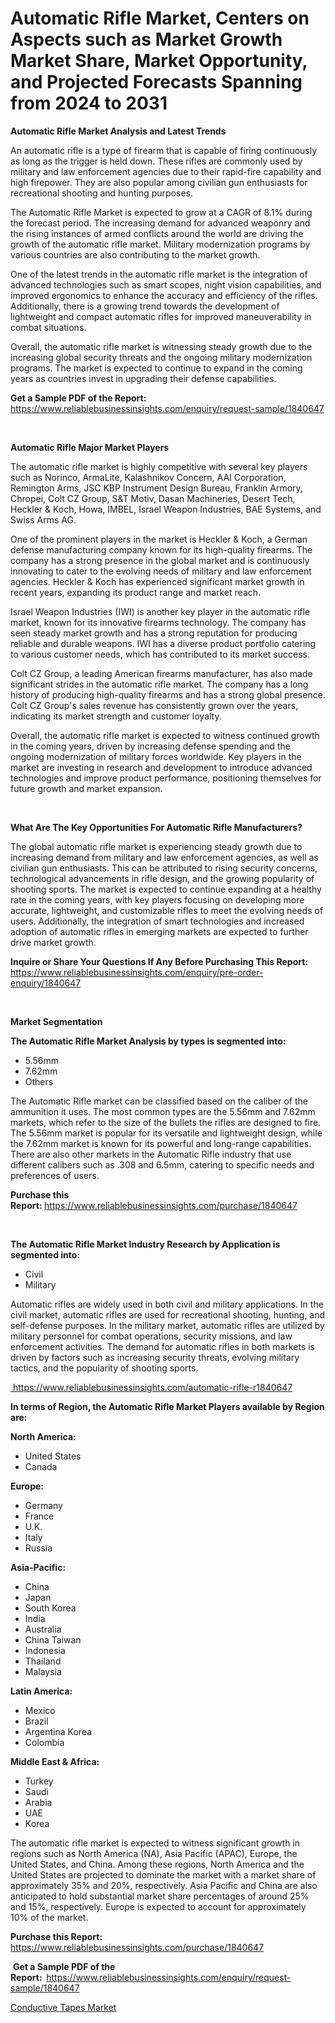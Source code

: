 <p><h1>Automatic Rifle Market, Centers on Aspects such as Market Growth Market Share, Market Opportunity, and Projected Forecasts Spanning from 2024 to 2031</h1></p><p><strong>Automatic Rifle Market Analysis and Latest Trends</strong></p>
<p><p>An automatic rifle is a type of firearm that is capable of firing continuously as long as the trigger is held down. These rifles are commonly used by military and law enforcement agencies due to their rapid-fire capability and high firepower. They are also popular among civilian gun enthusiasts for recreational shooting and hunting purposes.</p><p>The Automatic Rifle Market is expected to grow at a CAGR of 8.1% during the forecast period. The increasing demand for advanced weaponry and the rising instances of armed conflicts around the world are driving the growth of the automatic rifle market. Military modernization programs by various countries are also contributing to the market growth.</p><p>One of the latest trends in the automatic rifle market is the integration of advanced technologies such as smart scopes, night vision capabilities, and improved ergonomics to enhance the accuracy and efficiency of the rifles. Additionally, there is a growing trend towards the development of lightweight and compact automatic rifles for improved maneuverability in combat situations.</p><p>Overall, the automatic rifle market is witnessing steady growth due to the increasing global security threats and the ongoing military modernization programs. The market is expected to continue to expand in the coming years as countries invest in upgrading their defense capabilities.</p></p>
<p><strong>Get a Sample PDF of the Report:&nbsp;</strong> <a href="https://www.reliablebusinessinsights.com/enquiry/request-sample/1840647">https://www.reliablebusinessinsights.com/enquiry/request-sample/1840647</a></p>
<p>&nbsp;</p>
<p><strong>Automatic Rifle Major Market Players</strong></p>
<p><p>The automatic rifle market is highly competitive with several key players such as Norinco, ArmaLite, Kalashnikov Concern, AAI Corporation, Remington Arms, JSC KBP Instrument Design Bureau, Franklin Armory, Chropei, Colt CZ Group, S&T Motiv, Dasan Machineries, Desert Tech, Heckler & Koch, Howa, IMBEL, Israel Weapon Industries, BAE Systems, and Swiss Arms AG.</p><p>One of the prominent players in the market is Heckler & Koch, a German defense manufacturing company known for its high-quality firearms. The company has a strong presence in the global market and is continuously innovating to cater to the evolving needs of military and law enforcement agencies. Heckler & Koch has experienced significant market growth in recent years, expanding its product range and market reach.</p><p>Israel Weapon Industries (IWI) is another key player in the automatic rifle market, known for its innovative firearms technology. The company has seen steady market growth and has a strong reputation for producing reliable and durable weapons. IWI has a diverse product portfolio catering to various customer needs, which has contributed to its market success.</p><p>Colt CZ Group, a leading American firearms manufacturer, has also made significant strides in the automatic rifle market. The company has a long history of producing high-quality firearms and has a strong global presence. Colt CZ Group's sales revenue has consistently grown over the years, indicating its market strength and customer loyalty.</p><p>Overall, the automatic rifle market is expected to witness continued growth in the coming years, driven by increasing defense spending and the ongoing modernization of military forces worldwide. Key players in the market are investing in research and development to introduce advanced technologies and improve product performance, positioning themselves for future growth and market expansion.</p></p>
<p>&nbsp;</p>
<p><strong>What Are The Key Opportunities For Automatic Rifle Manufacturers?</strong></p>
<p><p>The global automatic rifle market is experiencing steady growth due to increasing demand from military and law enforcement agencies, as well as civilian gun enthusiasts. This can be attributed to rising security concerns, technological advancements in rifle design, and the growing popularity of shooting sports. The market is expected to continue expanding at a healthy rate in the coming years, with key players focusing on developing more accurate, lightweight, and customizable rifles to meet the evolving needs of users. Additionally, the integration of smart technologies and increased adoption of automatic rifles in emerging markets are expected to further drive market growth.</p></p>
<p><strong>Inquire or Share Your Questions If Any Before Purchasing This Report:</strong> <a href="https://www.reliablebusinessinsights.com/enquiry/pre-order-enquiry/1840647">https://www.reliablebusinessinsights.com/enquiry/pre-order-enquiry/1840647</a></p>
<p>&nbsp;</p>
<p><strong>Market Segmentation</strong></p>
<p><strong>The Automatic Rifle Market Analysis by types is segmented into:</strong></p>
<p><ul><li>5.56mm</li><li>7.62mm</li><li>Others</li></ul></p>
<p><p>The Automatic Rifle market can be classified based on the caliber of the ammunition it uses. The most common types are the 5.56mm and 7.62mm markets, which refer to the size of the bullets the rifles are designed to fire. The 5.56mm market is popular for its versatile and lightweight design, while the 7.62mm market is known for its powerful and long-range capabilities. There are also other markets in the Automatic Rifle industry that use different calibers such as .308 and 6.5mm, catering to specific needs and preferences of users.</p></p>
<p><strong>Purchase this Report:&nbsp;</strong><a href="https://www.reliablebusinessinsights.com/purchase/1840647">https://www.reliablebusinessinsights.com/purchase/1840647</a></p>
<p>&nbsp;</p>
<p><strong>The Automatic Rifle Market Industry Research by Application is segmented into:</strong></p>
<p><ul><li>Civil</li><li>Military</li></ul></p>
<p><p>Automatic rifles are widely used in both civil and military applications. In the civil market, automatic rifles are used for recreational shooting, hunting, and self-defense purposes. In the military market, automatic rifles are utilized by military personnel for combat operations, security missions, and law enforcement activities. The demand for automatic rifles in both markets is driven by factors such as increasing security threats, evolving military tactics, and the popularity of shooting sports.</p></p>
<p><a href="https://www.reliablebusinessinsights.com/automatic-rifle-r1840647">&nbsp;https://www.reliablebusinessinsights.com/automatic-rifle-r1840647</a></p>
<p><strong>In terms of Region, the Automatic Rifle Market Players available by Region are:</strong></p>
<p>
    <p> <strong> North America: </strong>
        <ul>
            <li>United States</li>
            <li>Canada</li>
        </ul>
        </p> 
    <p> <strong> Europe: </strong>
        <ul>
            <li>Germany</li>
            <li>France</li>
            <li>U.K.</li>
            <li>Italy</li>
            <li>Russia</li>
        </ul>
        </p> 
    <p> <strong> Asia-Pacific: </strong>
        <ul>
            <li>China</li>
            <li>Japan</li>
            <li>South Korea</li>
            <li>India</li>
            <li>Australia</li>
            <li>China Taiwan</li>
            <li>Indonesia</li>
            <li>Thailand</li>
            <li>Malaysia</li>
        </ul>
        </p> 
    <p> <strong> Latin America: </strong>
        <ul>
            <li>Mexico</li>
            <li>Brazil</li>
            <li>Argentina Korea</li>
            <li>Colombia</li>
        </ul>
        </p> 
    <p> <strong> Middle East & Africa: </strong>
        <ul>
            <li>Turkey</li>
            <li>Saudi</li>
            <li>Arabia</li>
            <li>UAE</li>
            <li>Korea</li>
        </ul>
    </p>
    </p>
<p><p>The automatic rifle market is expected to witness significant growth in regions such as North America (NA), Asia Pacific (APAC), Europe, the United States, and China. Among these regions, North America and the United States are projected to dominate the market with a market share of approximately 35% and 20%, respectively. Asia Pacific and China are also anticipated to hold substantial market share percentages of around 25% and 15%, respectively. Europe is expected to account for approximately 10% of the market.</p></p>
<p><strong>Purchase this Report: </strong><a href="https://www.reliablebusinessinsights.com/purchase/1840647">https://www.reliablebusinessinsights.com/purchase/1840647</a></p>
<p>&nbsp;<strong>Get a Sample PDF of the Report:&nbsp;&nbsp;</strong><a href="https://www.reliablebusinessinsights.com/enquiry/request-sample/1840647">https://www.reliablebusinessinsights.com/enquiry/request-sample/1840647</a></p>
<p><strong></strong></p>
<p><p><a href="https://github.com/ChiragRp1/Market-Research-Report-List-5/blob/main/conductive-tapes-market.md">Conductive Tapes Market</a></p></p>